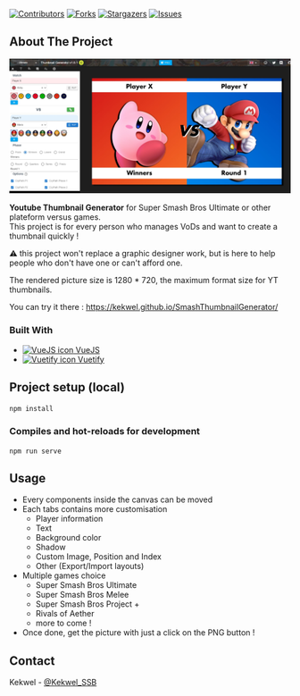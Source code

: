 <!-- PROJECT SHIELDS -->
<!--
*** This template uses markdown "reference style" links for readability.
*** Reference links are enclosed in brackets [ ] instead of parentheses ( ).
*** See the bottom of this document for the declaration of the reference variables
*** for contributors-url, forks-url, etc. This is an optional, concise syntax you may use.
*** https://www.markdownguide.org/basic-syntax/#reference-style-links
-->

[![Contributors][contributors-shield]][contributors-url] [![Forks][forks-shield]][forks-url] [![Stargazers][stars-shield]][stars-url] [![Issues][issues-shield]][issues-url]

<!-- ABOUT THE PROJECT -->
## About The Project

[![Product Name Screen Shot][product-screenshot]](https://kekwel.github.io/SmashThumbnailGenerator/)

**Youtube Thumbnail Generator** for Super Smash Bros Ultimate or other plateform versus games.\
This project is for every person who manages VoDs and want to create a thumbnail quickly !

⚠️ this project won't replace a graphic designer work, but is here to help people who don't have one or can't afford one.

The rendered picture size is 1280 * 720, the maximum format size for YT thumbnails.

You can try it there : https://kekwel.github.io/SmashThumbnailGenerator/

### Built With

* <a href="https://vuejs.org" target="_blank"><img src="https://vuejs.org/images/logo.svg" width="32" height="32" alt="VueJS icon"> VueJS</a>
* <a href="https://vuetifyjs.com/" target="_blank"><img src="https://cdn.vuetifyjs.com/docs/images/logos/vuetify-logo-dark.svg" width="32" height="32" alt="Vuetify icon">  Vuetify</a>

<!-- GETTING STARTED -->
## Project setup (local)
```
npm install
```

### Compiles and hot-reloads for development
```
npm run serve
```

<!-- USAGE EXAMPLES -->
## Usage

* Every components inside the canvas can be moved
* Each tabs contains more customisation
    * Player information
    * Text
    * Background color
    * Shadow
    * Custom Image, Position and Index
    * Other (Export/Import layouts)
* Multiple games choice
    * Super Smash Bros Ultimate
    * Super Smash Bros Melee
    * Super Smash Bros Project +
    * Rivals of Aether
    * more to come !
* Once done, get the picture with just a click on the PNG button !

<!-- CONTACT -->
## Contact

Kekwel - [@Kekwel_SSB](https://twitter.com/Kekwel_SSB)

<!-- MARKDOWN LINKS & IMAGES -->
<!-- https://www.markdownguide.org/basic-syntax/#reference-style-links -->
[contributors-shield]: https://img.shields.io/github/contributors/Kekwel/SmashThumbnailGenerator.svg?style=flat-square
[contributors-url]: https://github.com/Kekwel/SmashThumbnailGenerator/graphs/contributors
[forks-shield]: https://img.shields.io/github/forks/Kekwel/SmashThumbnailGenerator.svg?style=flat-square
[forks-url]: https://github.com/Kekwel/SmashThumbnailGenerator/network/members
[stars-shield]: https://img.shields.io/github/stars/Kekwel/SmashThumbnailGenerator.svg?style=flat-square
[stars-url]: https://github.com/Kekwel/SmashThumbnailGenerator/stargazers
[issues-shield]: https://img.shields.io/github/issues/Kekwel/SmashThumbnailGenerator.svg?style=flat-square
[issues-url]: https://github.com/Kekwel/SmashThumbnailGenerator/issues
[product-screenshot]: docs/home.jpg